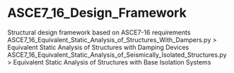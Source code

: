 # ASCE7_16_Design_Framework
Structural design framework based on ASCE7-16 requirements
ASCE7_16_Equivalent_Static_Analysis_of_Structures_With_Dampers.py > Equivalent Static Analysis of Structures with Damping Devices
ASCE7_16_Equivalent_Static_Analysis_of_Seismically_Isolated_Structures.py > Equivalent Static Analysis of Structures with Base Isolation Systems
